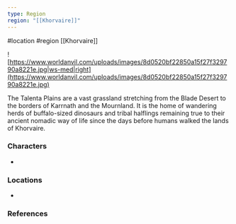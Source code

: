 ```yaml
---
type: Region
region: "[[Khorvaire]]"
---
```

 #location #region [[Khorvaire]]

![https://www.worldanvil.com/uploads/images/8d0520bf22850a15f27f329790a8221e.jpg|ws-med|right](https://www.worldanvil.com/uploads/images/8d0520bf22850a15f27f329790a8221e.jpg)

The Talenta Plains are a vast grassland stretching from the Blade Desert to the borders of Karrnath and the Mournland. It is the home of wandering herds of buffalo-sized dinosaurs and tribal halflings remaining true to their ancient nomadic way of life since the days before humans walked the lands of Khorvaire.

### Characters

- 

### Locations

- 

### References

